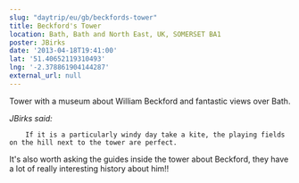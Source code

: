 ```yaml
---
slug: "daytrip/eu/gb/beckfords-tower"
title: Beckford's Tower
location: Bath, Bath and North East, UK, SOMERSET BA1
poster: JBirks
date: '2013-04-18T19:41:00'
lat: '51.40652119310493'
lng: '-2.378861904144287'
external_url: null
---
```


Tower with a museum about William Beckford and fantastic views over Bath.

<em>JBirks said:</em>

        If it is a particularly windy day take a kite, the playing fields on the hill next to the tower are perfect. 

It's also worth asking the guides inside the tower about Beckford, they have a lot of really interesting history about him!!
